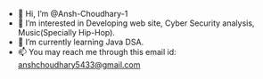 - 👋 Hi, I’m @Ansh-Choudhary-1
- 👀 I’m interested in Developing web site, Cyber Security analysis, Music(Specially Hip-Hop).
- 🌱 I’m currently learning Java DSA.
- 📫 You may reach me through this email id: anshchoudhary5433@gmail.com

<!---
Ansh-Choudhary-1/Ansh-Choudhary-1 is a ✨ special ✨ repository because its `README.md` (this file) appears on your GitHub profile.
You can click the Preview link to take a look at your changes.
--->

